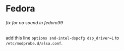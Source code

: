 # Fedora

###### fix for no sound in fedora39

add this line `options snd-intel-dspcfg dsp_driver=1` to `/etc/modprobe.d/alsa.conf`.
